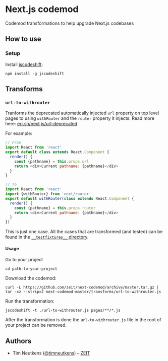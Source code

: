 # Next.js codemod

Codemod transformations to help upgrade Next.js codebases

## How to use

### Setup

Install [jscodeshift](https://github.com/facebook/jscodeshift):

```
npm install -g jscodeshift
```

## Transforms

### `url-to-withrouter`

Tranforms the deprecated automatically injected `url` property on top level pages to using `withRouter` and the `router` property it injects. Read more here: [err.sh/next.js/url-deprecated](https://err.sh/next.js/url-deprecated)

For example:

```js
// From
import React from 'react'
export default class extends React.Component {
  render() {
    const {pathname} = this.props.url
    return <div>Current pathname: {pathname}</div>
  }
}
```

```js
// To
import React from 'react'
import {withRouter} from 'next/router'
export default withRouter(class extends React.Component {
  render() {
    const {pathname} = this.props.router
    return <div>Current pathname: {pathname}</div>
  }
})
```

This is just one case. All the cases that are transformed (and tested) can be found in the [`__testfixtures__` directory](./transforms/__testfixtures__/url-to-withrouter).

#### Usage

Go to your project

```
cd path-to-your-project
```

Download the codemod:

```
curl -L https://github.com/zeit/next-codemod/archive/master.tar.gz | tar -xz --strip=2 next-codemod-master/transforms/url-to-withrouter.js
```

Run the transformation:

```
jscodeshift -t ./url-to-withrouter.js pages/**/*.js
```

After the transformation is done the `url-to-withrouter.js` file in the root of your project can be removed.

## Authors

- Tim Neutkens ([@timneutkens](https://twitter.com/timneutkens)) – [ZEIT](https://zeit.co)
